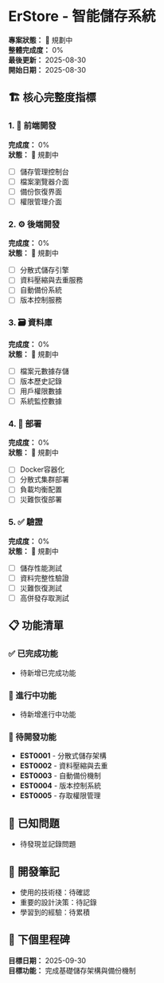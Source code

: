 # ErStore - 智能儲存系統

**專案狀態：** 🎯 規劃中  
**整體完成度：** 0%  
**最後更新：** 2025-08-30  
**開始日期：** 2025-08-30  

## 🏗️ 核心完整度指標

### 1. 🎨 前端開發
**完成度：** 0%  
**狀態：** 🎯 規劃中  
- [ ] 儲存管理控制台
- [ ] 檔案瀏覽器介面
- [ ] 備份恢復界面
- [ ] 權限管理介面

### 2. ⚙️ 後端開發  
**完成度：** 0%  
**狀態：** 🎯 規劃中  
- [ ] 分散式儲存引擎
- [ ] 資料壓縮與去重服務
- [ ] 自動備份系統
- [ ] 版本控制服務

### 3. 🗃️ 資料庫
**完成度：** 0%  
**狀態：** 🎯 規劃中  
- [ ] 檔案元數據存儲
- [ ] 版本歷史記錄
- [ ] 用戶權限數據
- [ ] 系統監控數據

### 4. 🚀 部署
**完成度：** 0%  
**狀態：** 🎯 規劃中  
- [ ] Docker容器化
- [ ] 分散式集群部署
- [ ] 負載均衡配置
- [ ] 災難恢復部署

### 5. ✅ 驗證
**完成度：** 0%  
**狀態：** 🎯 規劃中  
- [ ] 儲存性能測試
- [ ] 資料完整性驗證
- [ ] 災難恢復測試
- [ ] 高併發存取測試

## 📋 功能清單

### ✅ 已完成功能
- 待新增已完成功能

### 🚧 進行中功能  
- 待新增進行中功能

### 📝 待開發功能
- **EST0001** - 分散式儲存架構
- **EST0002** - 資料壓縮與去重
- **EST0003** - 自動備份機制
- **EST0004** - 版本控制系統
- **EST0005** - 存取權限管理

## 🐛 已知問題
- 待發現並記錄問題

## 📝 開發筆記
- 使用的技術棧：待確認
- 重要的設計決策：待記錄
- 學習到的經驗：待累積

## 🎯 下個里程碑
**目標日期：** 2025-09-30  
**目標功能：** 完成基礎儲存架構與備份機制